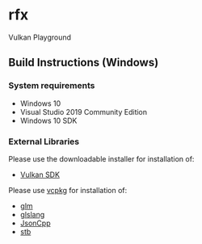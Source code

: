 # rfx
Vulkan Playground

## Build Instructions (Windows)

### System requirements

- Windows 10
- Visual Studio 2019 Community Edition
- Windows 10 SDK

### External Libraries

Please use the downloadable installer for installation of:

- [Vulkan SDK](https://www.lunarg.com/vulkan-sdk/)

Please use [vcpkg](https://github.com/microsoft/vcpkg/releases) for installation of:

- [glm](https://github.com/g-truc/glm)
- [glslang](https://github.com/KhronosGroup/glslang)
- [JsonCpp](https://github.com/open-source-parsers/jsoncpp)
- [stb](https://github.com/nothings/stb)
